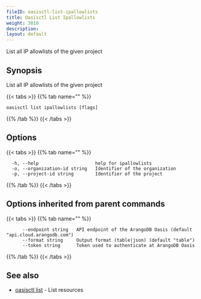 ```yaml
---
fileID: oasisctl-list-ipallowlists
title: Oasisctl List Ipallowlists
weight: 3010
description: 
layout: default
---
```

List all IP allowlists of the given project

## Synopsis

List all IP allowlists of the given project

{{< tabs >}}
{{% tab name="" %}}
```
oasisctl list ipallowlists [flags]
```
{{% /tab %}}
{{< /tabs >}}

## Options

{{< tabs >}}
{{% tab name="" %}}
```
  -h, --help                     help for ipallowlists
  -o, --organization-id string   Identifier of the organization
  -p, --project-id string        Identifier of the project
```
{{% /tab %}}
{{< /tabs >}}

## Options inherited from parent commands

{{< tabs >}}
{{% tab name="" %}}
```
      --endpoint string   API endpoint of the ArangoDB Oasis (default "api.cloud.arangodb.com")
      --format string     Output format (table|json) (default "table")
      --token string      Token used to authenticate at ArangoDB Oasis
```
{{% /tab %}}
{{< /tabs >}}

## See also

* [oasisctl list]()	 - List resources

